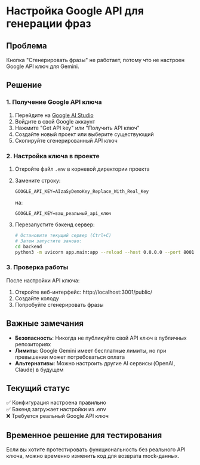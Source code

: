 # Настройка Google API для генерации фраз

## Проблема
Кнопка "Сгенерировать фразы" не работает, потому что не настроен Google API ключ для Gemini.

## Решение

### 1. Получение Google API ключа

1. Перейдите на [Google AI Studio](https://aistudio.google.com/)
2. Войдите в свой Google аккаунт
3. Нажмите "Get API key" или "Получить API ключ"
4. Создайте новый проект или выберите существующий
5. Скопируйте сгенерированный API ключ

### 2. Настройка ключа в проекте

1. Откройте файл `.env` в корневой директории проекта
2. Замените строку:
   ```
   GOOGLE_API_KEY=AIzaSyDemoKey_Replace_With_Real_Key
   ```
   на:
   ```
   GOOGLE_API_KEY=ваш_реальный_api_ключ
   ```

3. Перезапустите бэкенд сервер:
   ```bash
   # Остановите текущий сервер (Ctrl+C)
   # Затем запустите заново:
   cd backend
   python3 -m uvicorn app.main:app --reload --host 0.0.0.0 --port 8001
   ```

### 3. Проверка работы

После настройки API ключа:
1. Откройте веб-интерфейс: http://localhost:3001/public/
2. Создайте колоду
3. Попробуйте сгенерировать фразы

## Важные замечания

- **Безопасность**: Никогда не публикуйте свой API ключ в публичных репозиториях
- **Лимиты**: Google Gemini имеет бесплатные лимиты, но при превышении может потребоваться оплата
- **Альтернативы**: Можно настроить другие AI сервисы (OpenAI, Claude) в будущем

## Текущий статус

✅ Конфигурация настроена правильно  
✅ Бэкенд загружает настройки из .env  
❌ Требуется реальный Google API ключ  

## Временное решение для тестирования

Если вы хотите протестировать функциональность без реального API ключа, можно временно изменить код для возврата mock-данных.